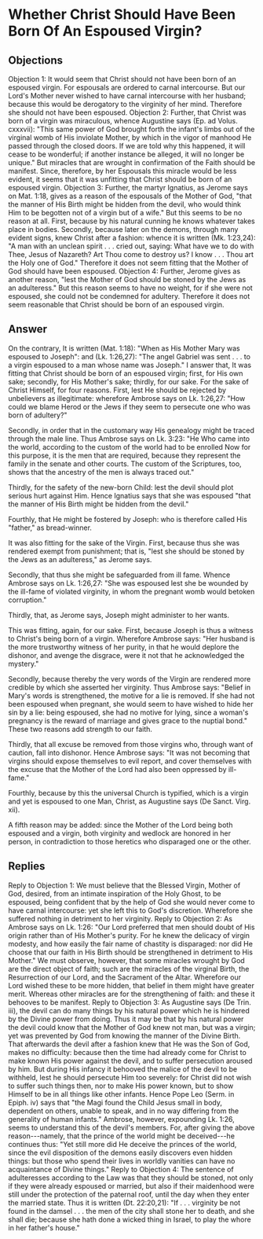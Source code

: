 # Whether Christ Should Have Been Born Of An Espoused Virgin?
## Objections
Objection 1: It would seem that Christ should not have been born of an espoused virgin. For espousals are ordered to carnal intercourse. But our Lord's Mother never wished to have carnal intercourse with her husband; because this would be derogatory to the virginity of her mind. Therefore she should not have been espoused.
Objection 2: Further, that Christ was born of a virgin was miraculous, whence Augustine says (Ep. ad Volus. cxxxvii): "This same power of God brought forth the infant's limbs out of the virginal womb of His inviolate Mother, by which in the vigor of manhood He passed through the closed doors. If we are told why this happened, it will cease to be wonderful; if another instance be alleged, it will no longer be unique." But miracles that are wrought in confirmation of the Faith should be manifest. Since, therefore, by her Espousals this miracle would be less evident, it seems that it was unfitting that Christ should be born of an espoused virgin.
Objection 3: Further, the martyr Ignatius, as Jerome says on Mat. 1:18, gives as a reason of the espousals of the Mother of God, "that the manner of His Birth might be hidden from the devil, who would think Him to be begotten not of a virgin but of a wife." But this seems to be no reason at all. First, because by his natural cunning he knows whatever takes place in bodies. Secondly, because later on the demons, through many evident signs, knew Christ after a fashion: whence it is written (Mk. 1:23,24): "A man with an unclean spirit . . . cried out, saying: What have we to do with Thee, Jesus of Nazareth? Art Thou come to destroy us? I know . . . Thou art the Holy one of God." Therefore it does not seem fitting that the Mother of God should have been espoused.
Objection 4: Further, Jerome gives as another reason, "lest the Mother of God should be stoned by the Jews as an adulteress." But this reason seems to have no weight, for if she were not espoused, she could not be condemned for adultery. Therefore it does not seem reasonable that Christ should be born of an espoused virgin.
## Answer
On the contrary, It is written (Mat. 1:18): "When as His Mother Mary was espoused to Joseph": and (Lk. 1:26,27): "The angel Gabriel was sent . . . to a virgin espoused to a man whose name was Joseph."
I answer that, It was fitting that Christ should be born of an espoused virgin; first, for His own sake; secondly, for His Mother's sake; thirdly, for our sake. For the sake of Christ Himself, for four reasons. First, lest He should be rejected by unbelievers as illegitimate: wherefore Ambrose says on Lk. 1:26,27: "How could we blame Herod or the Jews if they seem to persecute one who was born of adultery?"

Secondly, in order that in the customary way His genealogy might be traced through the male line. Thus Ambrose says on Lk. 3:23: "He Who came into the world, according to the custom of the world had to be enrolled Now for this purpose, it is the men that are required, because they represent the family in the senate and other courts. The custom of the Scriptures, too, shows that the ancestry of the men is always traced out."

Thirdly, for the safety of the new-born Child: lest the devil should plot serious hurt against Him. Hence Ignatius says that she was espoused "that the manner of His Birth might be hidden from the devil."

Fourthly, that He might be fostered by Joseph: who is therefore called His "father," as bread-winner.

It was also fitting for the sake of the Virgin. First, because thus she was rendered exempt from punishment; that is, "lest she should be stoned by the Jews as an adulteress," as Jerome says.

Secondly, that thus she might be safeguarded from ill fame. Whence Ambrose says on Lk. 1:26,27: "She was espoused lest she be wounded by the ill-fame of violated virginity, in whom the pregnant womb would betoken corruption."

Thirdly, that, as Jerome says, Joseph might administer to her wants.

This was fitting, again, for our sake. First, because Joseph is thus a witness to Christ's being born of a virgin. Wherefore Ambrose says: "Her husband is the more trustworthy witness of her purity, in that he would deplore the dishonor, and avenge the disgrace, were it not that he acknowledged the mystery."

Secondly, because thereby the very words of the Virgin are rendered more credible by which she asserted her virginity. Thus Ambrose says: "Belief in Mary's words is strengthened, the motive for a lie is removed. If she had not been espoused when pregnant, she would seem to have wished to hide her sin by a lie: being espoused, she had no motive for lying, since a woman's pregnancy is the reward of marriage and gives grace to the nuptial bond." These two reasons add strength to our faith.

Thirdly, that all excuse be removed from those virgins who, through want of caution, fall into dishonor. Hence Ambrose says: "It was not becoming that virgins should expose themselves to evil report, and cover themselves with the excuse that the Mother of the Lord had also been oppressed by ill-fame."

Fourthly, because by this the universal Church is typified, which is a virgin and yet is espoused to one Man, Christ, as Augustine says (De Sanct. Virg. xii).

A fifth reason may be added: since the Mother of the Lord being both espoused and a virgin, both virginity and wedlock are honored in her person, in contradiction to those heretics who disparaged one or the other.
## Replies
Reply to Objection 1: We must believe that the Blessed Virgin, Mother of God, desired, from an intimate inspiration of the Holy Ghost, to be espoused, being confident that by the help of God she would never come to have carnal intercourse: yet she left this to God's discretion. Wherefore she suffered nothing in detriment to her virginity.
Reply to Objection 2: As Ambrose says on Lk. 1:26: "Our Lord preferred that men should doubt of His origin rather than of His Mother's purity. For he knew the delicacy of virgin modesty, and how easily the fair name of chastity is disparaged: nor did He choose that our faith in His Birth should be strengthened in detriment to His Mother." We must observe, however, that some miracles wrought by God are the direct object of faith; such are the miracles of the virginal Birth, the Resurrection of our Lord, and the Sacrament of the Altar. Wherefore our Lord wished these to be more hidden, that belief in them might have greater merit. Whereas other miracles are for the strengthening of faith: and these it behooves to be manifest.
Reply to Objection 3: As Augustine says (De Trin. iii), the devil can do many things by his natural power which he is hindered by the Divine power from doing. Thus it may be that by his natural power the devil could know that the Mother of God knew not man, but was a virgin; yet was prevented by God from knowing the manner of the Divine Birth. That afterwards the devil after a fashion knew that He was the Son of God, makes no difficulty: because then the time had already come for Christ to make known His power against the devil, and to suffer persecution aroused by him. But during His infancy it behooved the malice of the devil to be withheld, lest he should persecute Him too severely: for Christ did not wish to suffer such things then, nor to make His power known, but to show Himself to be in all things like other infants. Hence Pope Leo (Serm. in Epiph. iv) says that "the Magi found the Child Jesus small in body, dependent on others, unable to speak, and in no way differing from the generality of human infants." Ambrose, however, expounding Lk. 1:26, seems to understand this of the devil's members. For, after giving the above reason---namely, that the prince of the world might be deceived---he continues thus: "Yet still more did He deceive the princes of the world, since the evil disposition of the demons easily discovers even hidden things: but those who spend their lives in worldly vanities can have no acquaintance of Divine things."
Reply to Objection 4: The sentence of adulteresses according to the Law was that they should be stoned, not only if they were already espoused or married, but also if their maidenhood were still under the protection of the paternal roof, until the day when they enter the married state. Thus it is written (Dt. 22:20,21): "If . . . virginity be not found in the damsel . . . the men of the city shall stone her to death, and she shall die; because she hath done a wicked thing in Israel, to play the whore in her father's house."